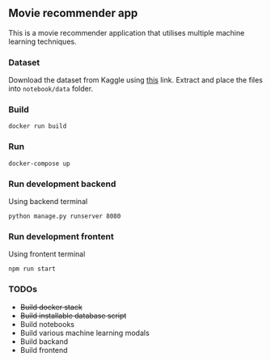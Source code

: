 ## Movie recommender app
This is a movie recommender application that utilises multiple machine learning techniques.

### Dataset
Download the dataset from Kaggle using [this](https://www.kaggle.com/rounakbanik/the-movies-dataset) link. Extract and place the files into `notebook/data` folder.

### Build
`docker run build`

### Run
`docker-compose up`

### Run development backend
Using backend terminal

`python manage.py runserver 8080`

### Run development frontent
Using frontent terminal

`npm run start`

### TODOs
- <del>Build docker stack
- <del>Build installable database script
- Build notebooks
- Build various machine learning modals
- Build backand
- Build frontend